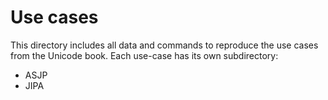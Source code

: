 # Use cases

This directory includes all data and commands to reproduce the use cases from the Unicode book. Each use-case has its own subdirectory:

- ASJP
- JIPA
